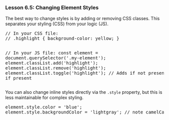 ### Lesson 6.5: Changing Element Styles
<p>The best way to change styles is by adding or removing CSS classes. This separates your styling (CSS) from your logic (JS).</p>
<pre class="prose-code-block">// In your CSS file:
// .highlight { background-color: yellow; }

// In your JS file:
const element = document.querySelector('.my-element');
element.classList.add('highlight');
element.classList.remove('highlight');
element.classList.toggle('highlight'); // Adds if not present, removes if present</pre>
<p>You can also change inline styles directly via the <code class="prose-inline-code">.style</code> property, but this is less maintainable for complex styling.</p>
<pre class="prose-code-block">element.style.color = 'blue';
element.style.backgroundColor = 'lightgray'; // note camelCase</pre>
